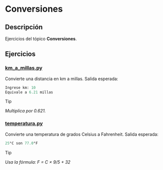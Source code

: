 # Conversiones

## Descripción
Ejercicios del tópico **Conversiones**.

## Ejercicios

### [km_a_millas.py](./km_a_millas_1.py)
Convierte una distancia en km a millas.
Salida esperada:
```python
Ingrese km: 10
Equivale a 6.21 millas
```
>[!TIP]
>*Multiplica por 0.621.*

### [temperatura.py](./temperatura.py)
Convierte una temperatura de grados Celsius a Fahrenheit.
Salida esperada:
```python
25°C son 77.0°F
```
>[!TIP]
>*Usa la fórmula: F = C × 9/5 + 32*
